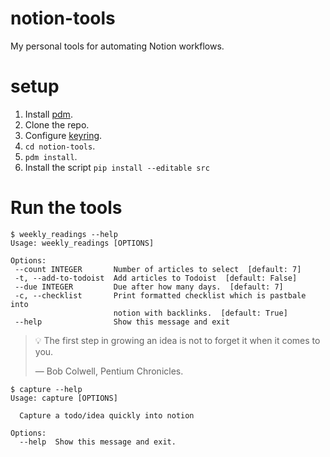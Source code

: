 # notion-tools

My personal tools for automating Notion workflows.

# setup

1. Install [pdm](https://pdm.fming.dev/).
2. Clone the repo.
3. Configure [keyring](https://pypi.org/.project/keyring/).
4. `cd notion-tools`.
5. `pdm install`.
6. Install the script `pip install --editable src`

# Run the tools

```console
$ weekly_readings --help
Usage: weekly_readings [OPTIONS]

Options:
 --count INTEGER       Number of articles to select  [default: 7]
 -t, --add-to-todoist  Add articles to Todoist  [default: False]
 --due INTEGER         Due after how many days.  [default: 7]
 -c, --checklist       Print formatted checklist which is pastbale into
                       notion with backlinks.  [default: True]
 --help                Show this message and exit

```

> 💡 The first step in growing an idea is not to forget it when it comes to you.
>
> — Bob Colwell, Pentium Chronicles.

```console
$ capture --help
Usage: capture [OPTIONS]

  Capture a todo/idea quickly into notion

Options:
  --help  Show this message and exit.
```
